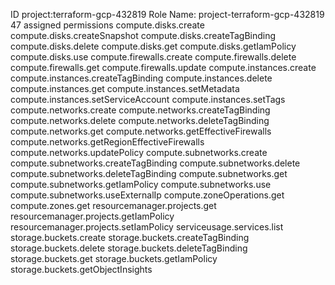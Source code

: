 ID project:terraform-gcp-432819
Role Name: project-terraform-gcp-432819
47 assigned permissions
compute.disks.create
compute.disks.createSnapshot
compute.disks.createTagBinding
compute.disks.delete
compute.disks.get
compute.disks.getIamPolicy
compute.disks.use
compute.firewalls.create
compute.firewalls.delete
compute.firewalls.get
compute.firewalls.update
compute.instances.create
compute.instances.createTagBinding
compute.instances.delete
compute.instances.get
compute.instances.setMetadata
compute.instances.setServiceAccount
compute.instances.setTags
compute.networks.create
compute.networks.createTagBinding
compute.networks.delete
compute.networks.deleteTagBinding
compute.networks.get
compute.networks.getEffectiveFirewalls
compute.networks.getRegionEffectiveFirewalls
compute.networks.updatePolicy
compute.subnetworks.create
compute.subnetworks.createTagBinding
compute.subnetworks.delete
compute.subnetworks.deleteTagBinding
compute.subnetworks.get
compute.subnetworks.getIamPolicy
compute.subnetworks.use
compute.subnetworks.useExternalIp
compute.zoneOperations.get
compute.zones.get
resourcemanager.projects.get
resourcemanager.projects.getIamPolicy
resourcemanager.projects.setIamPolicy
serviceusage.services.list
storage.buckets.create
storage.buckets.createTagBinding
storage.buckets.delete
storage.buckets.deleteTagBinding
storage.buckets.get
storage.buckets.getIamPolicy
storage.buckets.getObjectInsights
